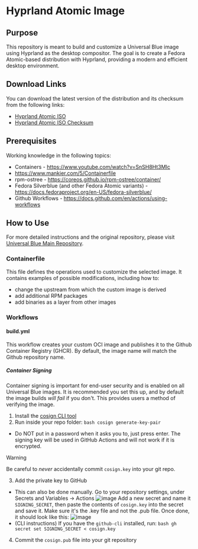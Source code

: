# Hyprland Atomic Image

## Purpose
This repository is meant to build and customize a Universal Blue image using Hyprland as the desktop compositor. The goal is to create a Fedora Atomic-based distribution with Hyprland, providing a modern and efficient desktop environment.

## Download Links
You can download the latest version of the distribution and its checksum from the following links:
- [Hyprland Atomic ISO](https://juniorfox-net-isos.s3.sa-east-1.amazonaws.com/hyprland-atomic-x86_64-40-latest.iso)
- [Hyprland Atomic ISO Checksum](https://juniorfox-net-isos.s3.sa-east-1.amazonaws.com/hyprland-atomic-x86_64-40-latest.iso-CHECKSUM)

## Prerequisites
Working knowledge in the following topics:
- Containers - https://www.youtube.com/watch?v=SnSH8Ht3MIc
- https://www.mankier.com/5/Containerfile
- rpm-ostree - https://coreos.github.io/rpm-ostree/container/
- Fedora Silverblue (and other Fedora Atomic variants) - https://docs.fedoraproject.org/en-US/fedora-silverblue/
- Github Workflows - https://docs.github.com/en/actions/using-workflows

## How to Use
For more detailed instructions and the original repository, please visit [Universal Blue Main Repository](https://github.com/ublue-os/main).

### Containerfile
This file defines the operations used to customize the selected image. It contains examples of possible modifications, including how to:
- change the upstream from which the custom image is derived
- add additional RPM packages
- add binaries as a layer from other images

### Workflows
#### build.yml
This workflow creates your custom OCI image and publishes it to the Github Container Registry (GHCR). By default, the image name will match the Github repository name.

##### Container Signing
Container signing is important for end-user security and is enabled on all Universal Blue images. It is recommended you set this up, and by default the image builds *will fail* if you don't. This provides users a method of verifying the image.

1. Install the [cosign CLI tool](https://edu.chainguard.dev/open-source/sigstore/cosign/how-to-install-cosign/#installing-cosign-with-the-cosign-binary)
2. Run inside your repo folder:
``bash
cosign generate-key-pair
``
- Do NOT put in a password when it asks you to, just press enter. The signing key will be used in GitHub Actions and will not work if it is encrypted.
> [!WARNING]
> Be careful to *never* accidentally commit `cosign.key` into your git repo.
3. Add the private key to GitHub
- This can also be done manually. Go to your repository settings, under Secrets and Variables -> Actions
![image](https://user-images.githubusercontent.com/1264109/216735595-0ecf1b66-b9ee-439e-87d7-c8cc43c2110a.png)
Add a new secret and name it `SIGNING_SECRET`, then paste the contents of `cosign.key` into the secret and save it. Make sure it's the .key file and not the .pub file. Once done, it should look like this:
![image](https://user-images.githubusercontent.com/1264109/216735690-2d19271f-cee2-45ac-a039-23e6a4c16b34.png)
- (CLI instructions) If you have the `github-cli` installed, run:
``bash
gh secret set SIGNING_SECRET < cosign.key
``
4. Commit the `cosign.pub` file into your git repository